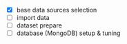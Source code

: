- [x] base data sources selection
- [ ] import data
- [ ] dataset prepare
- [ ] database (MongoDB) setup & tuning
